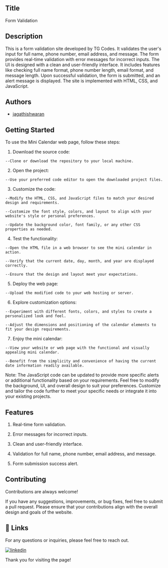 
## Title

Form Validation


## Description 

This is a form validation site developed by TG Codes. It validates the user's input for full name, phone number, email address, and message. The form provides real-time validation with error messages for incorrect inputs. The UI is designed with a clean and user-friendly interface. It includes features like checking full name format, phone number length, email format, and message length. Upon successful validation, the form is submitted, and an alert message is displayed. The site is implemented with HTML, CSS, and JavaScript.

## Authors

- [jagathishwaran](https://www.github.com/jagathishwaran) 

    
## Getting Started

To use the Mini Calendar web page, follow these steps:

   1. Download the source code:

    --Clone or download the repository to your local machine.

   2. Open the project:

    --Use your preferred code editor to open the downloaded project files.

   3. Customize the code:

    --Modify the HTML, CSS, and JavaScript files to match your desired design and requirements.

    --Customize the font style, colors, and layout to align with your website's style or personal preferences.

    --Update the background color, font family, or any other CSS properties as needed.

   4. Test the functionality:

    --Open the HTML file in a web browser to see the mini calendar in action.

    --Verify that the current date, day, month, and year are displayed correctly.

    --Ensure that the design and layout meet your expectations.

   5. Deploy the web page:

    --Upload the modified code to your web hosting or server.

   6. Explore customization options:

    --Experiment with different fonts, colors, and styles to create a personalized look and feel.

    --Adjust the dimensions and positioning of the calendar elements to fit your design requirements.

   7. Enjoy the mini calendar:

    --View your website or web page with the functional and visually appealing mini calendar.

    --Benefit from the simplicity and convenience of having the current date information readily available.

Note: The JavaScript code can be updated to provide more specific alerts or additional functionality based on your requirements. Feel free to modify the background, UI, and overall design to suit your preferences. Customize and tailor the code further to meet your specific needs or integrate it into your existing projects.



## Features


   1. Real-time form validation.

   2. Error messages for incorrect inputs.

   3. Clean and user-friendly interface.

   4. Validation for full name, phone number, email address, and message.

   5. Form submission success alert.

## Contributing

Contributions are always welcome!

If you have any suggestions, improvements, or bug fixes, feel free to submit a pull request. Please ensure that your contributions align with the overall design and goals of the website. 


## 🔗 Links

For any questions or inquiries, please feel free to reach out. 

[![linkedin](https://img.shields.io/badge/linkedin-0A66C2?style=for-the-badge&logo=linkedin&logoColor=white)](https://www.linkedin.com/in/jagathishwaran-m-172928231)


Thank you for visiting the page!
